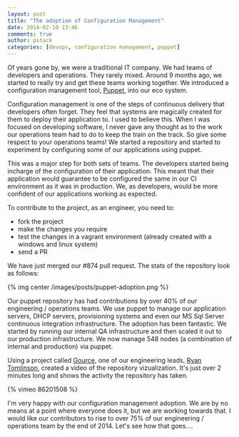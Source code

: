 ```yaml
---
layout: post
title: "The adoption of Configuration Management"
date: 2014-02-10 13:46
comments: true
author: pstack
categories: [devops, configuration management, puppet] 
---
```


Of years gone by, we were a traditional IT company. We had teams of developers and operations. They rarely mixed. Around 9 months ago, we started to really try and get these teams working together. We introduced a configuration management tool, [Puppet](), into our eco system. 

Configuration management is one of the steps of continuous delivery that developers often forget. They feel that systems are magically created for them to deploy their application to. I used to believe this. When I was focused on developing software, I never gave any thought as to the work our operations team had to do to keep the train on the track. So give some respect to your operations teams! We started a repository and started to experiment by configuring some of our applications using puppet. 

This was a major step for both sets of teams. The developers started being incharge of the configuration of their application. This meant that their application would guarantee to be configured the same in our CI environment as it was in production. We, as developers, would be more confident of our applications working as expected. 

To contribute to the project, as an engineer, you need to:

* fork the project
* make the changes you require
* test the changes in a vagrant environment (already created with a windows and linux system)
* send a PR

We have just merged our #874 pull request. The stats of the repository look as follows:

{% img center /images/posts/puppet-adoption.png %}

Our puppet repository has had contributions by over 40% of our engineering / operations teams. We use puppet to manage our application servers, DHCP servers, provisioning systems and even our MS Sql Server continuous integration infrastructure. The adoption has been fantastic. We started by running our internal QA infrastructure and then scaled it out to our production infrastructure. We now manage 548 nodes (a combination of internal and production) via puppet.

Using a project called [Gource](www.fullybaked.co.uk/articles/getting-gource-running-on-osx), one of our engineering leads, [Ryan Tomlinson](http://twitter.com/ryantomlinson), created a video of the repository vizualization. It's just over 2 minutes long and shows the activity the repository has taken.

{% vimeo 86201508 %}

I'm very happy with our configuration management adoption. We are by no means at a point where everyone does it, but we are working towards that. I would like our contributors to rise to over 75% of our engineering / operations team by the end of 2014. Let's see how that goes....

